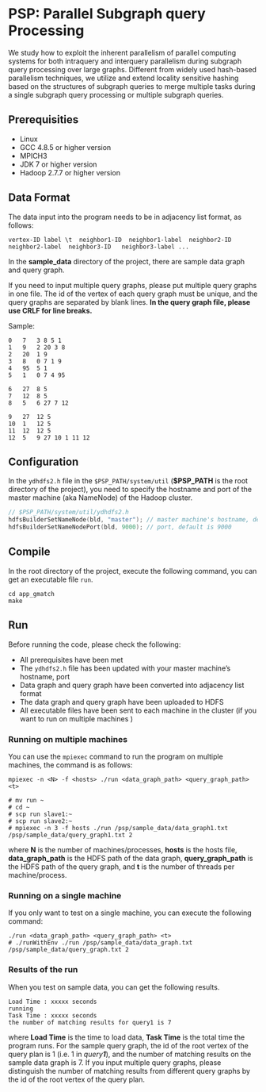 # PSP: Parallel Subgraph query Processing

We study how to exploit the inherent parallelism of parallel computing systems for both intraquery and interquery parallelism during subgraph query processing over large graphs. Different from widely used hash-based parallelism techniques, we utilize and extend locality sensitive hashing based on the structures of subgraph queries to merge multiple tasks during a single subgraph query processing or multiple subgraph queries. 



## Prerequisities

- Linux
- GCC 4.8.5 or higher version
- MPICH3
- JDK 7 or higher version
- Hadoop 2.7.7 or higher version



## Data Format

The data input into the program needs to be in adjacency list format, as follows:

```
vertex-ID label \t  neighbor1-ID  neighbor1-label  neighbor2-ID  neighbor2-label  neighbor3-ID   neighbor3-label ...
```

In the **sample_data** directory of the project, there are sample data graph and query graph.

If you need to input multiple query graphs, please put multiple query graphs in one file. The id of the vertex of each query graph must be unique, and the query graphs are separated by blank lines. **In the query graph file, please use CRLF for line breaks.**

Sample:

```
0	7	3 8 5 1
1	9	2 20 3 8
2	20	1 9
3	8	0 7 1 9
4	95	5 1
5	1	0 7 4 95

6	27	8 5
7	12	8 5
8	5	6 27 7 12

9	27	12 5
10	1	12 5
11	12	12 5
12	5	9 27 10 1 11 12
```



## Configuration

In the `ydhdfs2.h` file in the `$PSP_PATH/system/util` (**$PSP_PATH** is the root directory of the project), you need to specify the hostname and port of the master machine (aka NameNode) of the Hadoop cluster. 

```c++
// $PSP_PATH/system/util/ydhdfs2.h
hdfsBuilderSetNameNode(bld, "master"); // master machine's hostname, default is master
hdfsBuilderSetNameNodePort(bld, 9000); // port, default is 9000
```



## Compile

In the root directory of the project, execute the following command, you can get an executable file `run`.

```shell
cd app_gmatch
make
```



## Run

Before running the code, please check the following:

- All prerequisites have been met
- The `ydhdfs2.h` file has been updated with your master machine’s hostname, port
- Data graph and query graph have been converted into adjacency list format
- The data graph and query graph have been uploaded to HDFS
- All executable files have been sent to each machine in the cluster (if you want to run on multiple machines )

### Running on multiple machines

You can use the `mpiexec` command to run the program on multiple machines, the command is as follows:

```shell
mpiexec -n <N> -f <hosts> ./run <data_graph_path> <query_graph_path> <t>

# mv run ~
# cd ~
# scp run slave1:~
# scp run slave2:~
# mpiexec -n 3 -f hosts ./run /psp/sample_data/data_graph1.txt /psp/sample_data/query_graph1.txt 2
```

where **N** is the number of machines/processes, **hosts** is the hosts file, **data_graph_path** is the HDFS path of the data graph, **query_graph_path** is the HDFS path of the query graph, and **t** is the number of threads per machine/process.

### Running on a single machine

If you only want to test on a single machine, you can execute the following command:

```shell
./run <data_graph_path> <query_graph_path> <t>
# ./runWithEnv ./run /psp/sample_data/data_graph.txt /psp/sample_data/query_graph.txt 2
```

### Results of the run

When you test on sample data, you can get the following results.

```shell
Load Time : xxxxx seconds
running
Task Time : xxxxx seconds
the number of matching results for query1 is 7
```

where **Load Time** is the time to load data, **Task Time** is the total time the program runs. For the sample query graph, the id of the root vertex of the query plan is 1 (i.e. 1 in *query**1***), and the number of matching results on the sample data graph is 7. If you input multiple query graphs, please distinguish the number of matching results from different query graphs by the id of the root vertex of the query plan.

